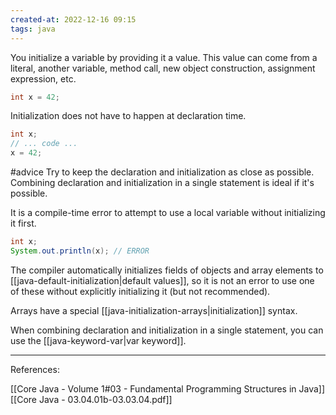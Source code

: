 ```yaml
---
created-at: 2022-12-16 09:15
tags: java
---
```


You initialize a variable by providing it a value. This value can come from a literal, another variable, method call, new object construction, assignment expression, etc.

```java
int x = 42;
```

Initialization does not have to happen at declaration time.

```java
int x;
// ... code ...
x = 42;
```

#advice Try to keep the declaration and initialization as close as possible. Combining declaration and initialization in a single statement is ideal if it's possible.

It is a compile-time error to attempt to use a local variable without initializing it first.

```java
int x;
System.out.println(x); // ERROR
```

The compiler automatically initializes fields of objects and array elements to [[java-default-initialization|default values]], so it is not an error to use one of these without explicitly initializing it (but not recommended).

Arrays have a special [[java-initialization-arrays|initialization]] syntax.

When combining declaration and initialization in a single statement, you can use the [[java-keyword-var|var keyword]].

---
References:

[[Core Java - Volume 1#03 - Fundamental Programming Structures in Java]]
[[Core Java - 03.04.01b-03.03.04.pdf]]
